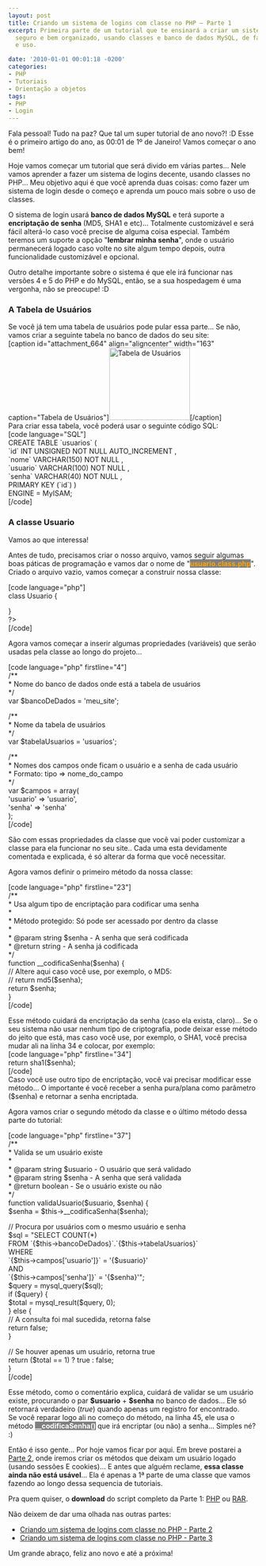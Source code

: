 ```yaml
---
layout: post
title: Criando um sistema de logins com classe no PHP – Parte 1
excerpt: Primeira parte de um tutorial que te ensinará a criar um sistema de logins
  seguro e bem organizado, usando classes e banco de dados MySQL, de fácil configuração
  e uso.

date: '2010-01-01 00:01:18 -0200'
categories:
- PHP
- Tutoriais
- Orientação a objetos
tags:
- PHP
- Login
---
```

<p>Fala pessoal! Tudo na paz? Que tal um super tutorial de ano novo?! :D Esse é o primeiro artigo do ano, as 00:01 de 1º de Janeiro! Vamos começar o ano bem!</p>
<p>Hoje vamos começar um tutorial que será divido em várias partes... Nele vamos aprender a fazer um sistema de logins decente, usando classes no PHP... Meu objetivo aqui é que você aprenda duas coisas: como fazer um sistema de login desde o começo e aprenda um pouco mais sobre o uso de classes.</p>
<p>O sistema de login usará <strong>banco de dados MySQL</strong> e terá suporte a <strong>encriptação de senha</strong> (MD5, SHA1 e etc)... Totalmente customizável e será fácil alterá-lo caso você precise de alguma coisa especial. Também teremos um suporte a opção "<strong>lembrar minha senha</strong>", onde o usuário permanecerá logado caso volte no site algum tempo depois, outra funcionalidade customizável e opcional.</p>
<p>Outro detalhe importante sobre o sistema é que ele irá funcionar nas versões 4 e 5 do PHP e do MySQL, então, se a sua hospedagem é uma vergonha, não se preocupe! :D</p>
<h3>A Tabela de Usuários</h3>
<p>Se você já tem uma tabela de usuários pode pular essa parte... Se não, vamos criar a seguinte tabela no banco de dados do seu site:<br />
[caption id="attachment_664" align="aligncenter" width="163" caption="Tabela de Usuários"]<img src="http://blog.thiagobelem.net/arquivos/2009/12/tabela_usuarios.jpg" alt="Tabela de Usuários" title="Tabela de Usuários" width="163" height="146" class="size-full wp-image-664" />[/caption]<br />
Para criar essa tabela, você poderá usar o seguinte código SQL:<br />
[code language="SQL"]<br />
CREATE TABLE `usuarios` (<br />
  `id` INT UNSIGNED NOT NULL AUTO_INCREMENT ,<br />
  `nome` VARCHAR(150) NOT NULL ,<br />
  `usuario` VARCHAR(100) NOT NULL ,<br />
  `senha` VARCHAR(40) NOT NULL ,<br />
  PRIMARY KEY (`id`) )<br />
ENGINE = MyISAM;<br />
[/code]</p>
<p>
<h3>A classe Usuario</h3>
<p>Vamos ao que interessa!</p>
<p>Antes de tudo, precisamos criar o nosso arquivo, vamos seguir algumas boas páticas de programação e vamos dar o nome de "<strong style="background: gray; color: orange">usuario.class.php</strong>". Criado o arquivo vazio, vamos começar a construir nossa classe:</p>
<p>[code language="php"]<br />
<?php<br />
class Usuario {</p>
<p>}<br />
?><br />
[/code]</p>
<p>Agora vamos começar a inserir algumas propriedades (variáveis) que serão usadas pela classe ao longo do projeto...</p>
<p>[code language="php" firstline="4"]<br />
	/**<br />
	 * Nome do banco de dados onde está a tabela de usuários<br />
	 */<br />
	var $bancoDeDados = 'meu_site';</p>
<p>	/**<br />
	 * Nome da tabela de usuários<br />
	 */<br />
	var $tabelaUsuarios = 'usuarios';</p>
<p>	/**<br />
	 * Nomes dos campos onde ficam o usuário e a senha de cada usuário<br />
	 * Formato: tipo => nome_do_campo<br />
	 */<br />
	var $campos = array(<br />
		'usuario' => 'usuario',<br />
		'senha' => 'senha'<br />
	);<br />
[/code]</p>
<p>São com essas propriedades da classe que você vai poder customizar a classe para ela funcionar no seu site.. Cada uma esta devidamente comentada e explicada, é só alterar da forma que você necessitar.</p>
<p>Agora vamos definir o primeiro método da nossa classe:</p>
<p>[code language="php" firstline="23"]<br />
	/**<br />
	 * Usa algum tipo de encriptação para codificar uma senha<br />
	 *<br />
	 * Método protegido: Só pode ser acessado por dentro da classe<br />
	 *<br />
	 * @param string $senha - A senha que será codificada<br />
	 * @return string - A senha já codificada<br />
	 */<br />
	function __codificaSenha($senha) {<br />
		// Altere aqui caso você use, por exemplo, o MD5:<br />
		// return md5($senha);<br />
		return $senha;<br />
	}<br />
[/code]</p>
<p>Esse método cuidará da encriptação da senha (caso ela exista, claro)... Se o seu sistema não usar nenhum tipo de criptografia, pode deixar esse método do jeito que está, mas caso você use, por exemplo, o SHA1, você precisa mudar ali na linha 34 e colocar, por exemplo:<br />
[code language="php" firstline="34"]<br />
return sha1($senha);<br />
[/code]<br />
Caso você use outro tipo de encriptação, você vai precisar modificar esse método... O importante é você receber a senha pura/plana como parâmetro ($senha) e retornar a senha encriptada.</p>
<p>Agora vamos criar o segundo método da classe e o último método dessa parte do tutorial:</p>
<p>[code language="php" firstline="37"]<br />
	/**<br />
	 * Valida se um usuário existe<br />
	 *<br />
	 * @param string $usuario - O usuário que será validado<br />
	 * @param string $senha - A senha que será validada<br />
	 * @return boolean - Se o usuário existe ou não<br />
	 */<br />
	function validaUsuario($usuario, $senha) {<br />
		$senha = $this->__codificaSenha($senha);</p>
<p>		// Procura por usuários com o mesmo usuário e senha<br />
		$sql = "SELECT COUNT(*)<br />
				FROM `{$this->bancoDeDados}`.`{$this->tabelaUsuarios}`<br />
				WHERE<br />
					`{$this->campos['usuario']}` = '{$usuario}'<br />
					AND<br />
					`{$this->campos['senha']}` = '{$senha}'";<br />
		$query = mysql_query($sql);<br />
		if ($query) {<br />
			$total = mysql_result($query, 0);<br />
		} else {<br />
			// A consulta foi mal sucedida, retorna false<br />
			return false;<br />
		}</p>
<p>		// Se houver apenas um usuário, retorna true<br />
		return ($total == 1) ? true : false;<br />
	}<br />
[/code]</p>
<p>Esse método, como o comentário explica, cuidará de validar se um usuário existe, procurando o par <strong>$usuario</strong> + <strong>$senha</strong> no banco de dados... Ele só retornará verdadeiro (<em>true</em>) quando apenas um registro for encontrado.<br />
Se você reparar logo ali no começo do método, na linha 45, ele usa o método <strong style="background: gray; color: #FFF">__codificaSenha()</strong> que irá encriptar (ou não) a senha... Simples né? :)</p>
<p>Então é isso gente... Por hoje vamos ficar por aqui. Em breve postarei a <a href="http://blog.thiagobelem.net/mysql/criando-um-sistema-de-logins-com-classe-no-php-parte-2/" title="Parte 2" target="_blank">Parte 2</a>, onde iremos criar os métodos que deixam um usuário logado (usando sessões E cookies)... E antes que alguém reclame, <strong>essa classe ainda não está usável</strong>... Ela é apenas a 1ª parte de uma classe que vamos fazendo ao longo dessa sequencia de tutoriais.</p>
<p>Pra quem quiser, o <strong>download</strong> do script completo da Parte 1: <a href="http://blog.thiagobelem.net/arquivos/2010/01/usuarios.class.parte1.phps" title="usuarios.class.parte1.phps (Parte 1)" target="_blank">PHP</a> ou <a href="http://blog.thiagobelem.net/arquivos/2010/01/usuarios.class.parte1.rar" title=usuarios.class.parte1.rar (Parte 1)" target="_blank">RAR</a>.</p>
<p>Não deixem de dar uma olhada nas outras partes:</p>
<ul>
<li><a href="http://blog.thiagobelem.net/mysql/criando-um-sistema-de-logins-com-classe-no-php-parte-2/" title="Criando um sistema de logins com classe no PHP - Parte 2" target="_blank">Criando um sistema de logins com classe no PHP - Parte 2</a></li>
<li><a href="http://blog.thiagobelem.net/mysql/criando-um-sistema-de-logins-com-classe-no-php-parte-3/" title="Criando um sistema de logins com classe no PHP - Parte 3" target="_blank">Criando um sistema de logins com classe no PHP - Parte 3</a></li>
</ul>
<p>Um grande abraço, feliz ano novo e até a próxima!</p>

